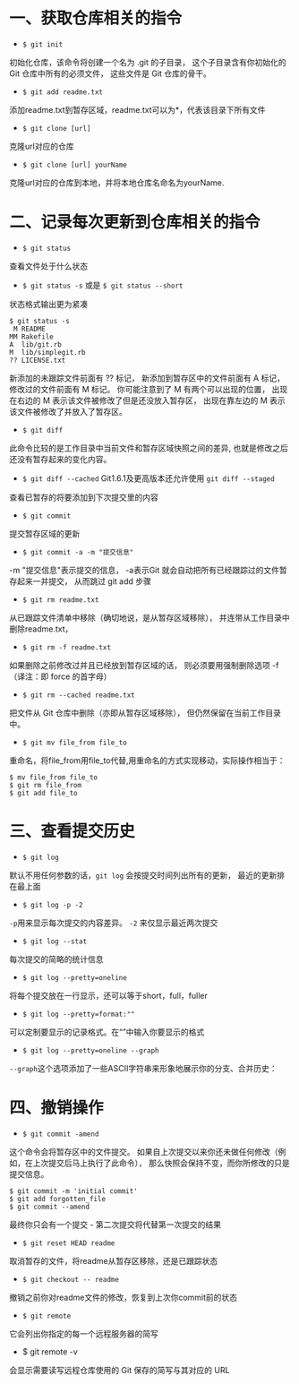 # 一、获取仓库相关的指令

* `$ git init`

初始化仓库，该命令将创建一个名为 .git 的子目录，
这个子目录含有你初始化的 Git 仓库中所有的必须文件，
这些文件是 Git 仓库的骨干。

* `$ git add readme.txt`

添加readme.txt到暂存区域，readme.txt可以为*，代表该目录下所有文件

* `$ git clone [url]`

克隆url对应的仓库

* `$ git clone [url] yourName`

 克隆url对应的仓库到本地，并将本地仓库名命名为yourName.

# 二、记录每次更新到仓库相关的指令

* `$ git status`

查看文件处于什么状态

* `$ git status -s` 或是 `$ git status --short`

状态格式输出更为紧凑

```
$ git status -s
 M README
MM Rakefile
A  lib/git.rb
M  lib/simplegit.rb
?? LICENSE.txt
```
新添加的未跟踪文件前面有 ?? 标记，
新添加到暂存区中的文件前面有 A 标记，
修改过的文件前面有 M 标记。 
你可能注意到了 M 有两个可以出现的位置，
出现在右边的 M 表示该文件被修改了但是还没放入暂存区，
出现在靠左边的 M 表示该文件被修改了并放入了暂存区。

* `$ git diff`

此命令比较的是工作目录中当前文件和暂存区域快照之间的差异,
也就是修改之后还没有暂存起来的变化内容。

* `$ git diff --cached` Git1.6.1及更高版本还允许使用
`git diff --staged`

查看已暂存的将要添加到下次提交里的内容

* `$ git commit` 

提交暂存区域的更新

* `$ git commit -a -m "提交信息"`

-m "提交信息"表示提交的信息，
-a表示Git 就会自动把所有已经跟踪过的文件暂存起来一并提交，
从而跳过 git add 步骤

* `$ git rm readme.txt`

从已跟踪文件清单中移除（确切地说，是从暂存区域移除），
并连带从工作目录中删除readme.txt，

* `$ git rm -f readme.txt`

 如果删除之前修改过并且已经放到暂存区域的话，
 则必须要用强制删除选项 -f（译注：即 force 的首字母）
 
* `$ git rm --cached readme.txt`

把文件从 Git 仓库中删除（亦即从暂存区域移除），
但仍然保留在当前工作目录中。 

* `$ git mv file_from file_to` 


重命名，将file_from用file_to代替,用重命名的方式实现移动，实际操作相当于：
```
$ mv file_from file_to
$ git rm file_from
$ git add file_to
```

# 三、查看提交历史

* `$ git log`

默认不用任何参数的话，`git log` 会按提交时间列出所有的更新，
最近的更新排在最上面

* `$ git log -p -2`

`-p`用来显示每次提交的内容差异。 `-2` 来仅显示最近两次提交

* `$ git log --stat`

每次提交的简略的统计信息

* `$ git log --pretty=oneline`

将每个提交放在一行显示，还可以等于short，full，fuller

* `$ git log --pretty=format:""`

可以定制要显示的记录格式。在“”中输入你要显示的格式

* `$ git log --pretty=oneline --graph`

 `--graph`这个选项添加了一些ASCII字符串来形象地展示你的分支、合并历史：

# 四、撤销操作

* `$ git commit -amend`

这个命令会将暂存区中的文件提交。 
如果自上次提交以来你还未做任何修改（例如，在上次提交后马上执行了此命令），
那么快照会保持不变，而你所修改的只是提交信息。
```
$ git commit -m 'initial commit'
$ git add forgotten_file
$ git commit --amend
```
最终你只会有一个提交 - 第二次提交将代替第一次提交的结果

* `$ git reset HEAD readme`

取消暂存的文件，将readme从暂存区移除，还是已跟踪状态

* `$ git checkout -- readme`

撤销之前你对readme文件的修改，恢复到上次你commit前的状态

* `$ git remote`

它会列出你指定的每一个远程服务器的简写

* $ git remote -v

会显示需要读写远程仓库使用的 Git 保存的简写与其对应的 URL





